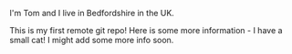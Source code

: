 I'm Tom and I live in Bedfordshire in the UK.

This is my first remote git repo!
Here is some more information - I have a small cat! I might add some more info soon.
